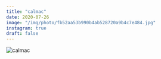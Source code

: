 ```yaml
---
title: "calmac"
date: 2020-07-26
image: "/img/photo/fb52aa53b990b4ab528720a9b4c7e484.jpg"
instagram: true
draft: false
---
```


![calmac](/img/photo/fb52aa53b990b4ab528720a9b4c7e484.jpg)
